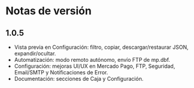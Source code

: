 # Notas de versión

## 1.0.5
- Vista previa en Configuración: filtro, copiar, descargar/restaurar JSON, expandir/ocultar.
- Automatización: modo remoto autónomo, envío FTP de mp.dbf.
- Configuración: mejoras UI/UX en Mercado Pago, FTP, Seguridad, Email/SMTP y Notificaciones de Error.
- Documentación: secciones de Caja y Configuración.
